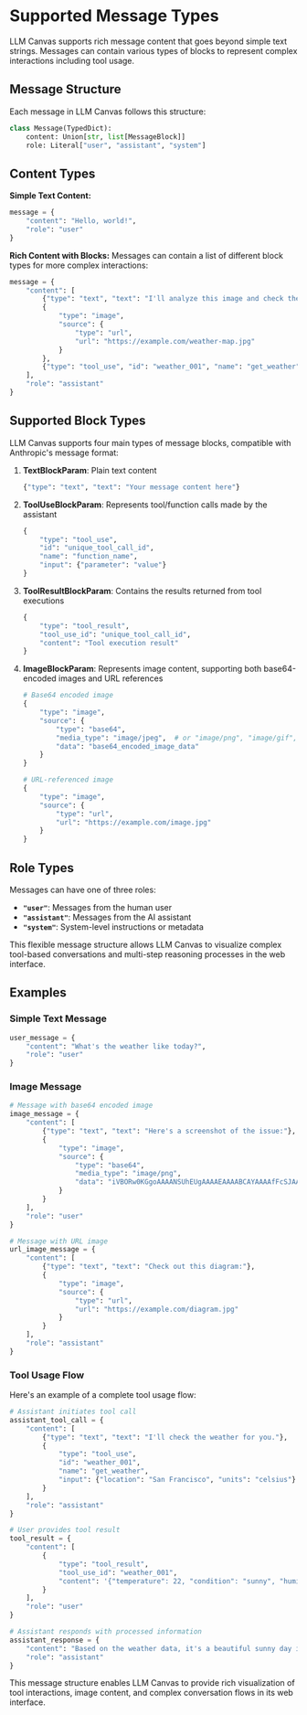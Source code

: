 # Supported Message Types

LLM Canvas supports rich message content that goes beyond simple text strings. Messages can contain various types of blocks to represent complex interactions including tool usage.

## Message Structure

Each message in LLM Canvas follows this structure:

```python
class Message(TypedDict):
    content: Union[str, list[MessageBlock]]
    role: Literal["user", "assistant", "system"]
```

## Content Types

**Simple Text Content:**

```python
message = {
    "content": "Hello, world!",
    "role": "user"
}
```

**Rich Content with Blocks:**
Messages can contain a list of different block types for more complex interactions:

```python
message = {
    "content": [
        {"type": "text", "text": "I'll analyze this image and check the weather for you."},
        {
            "type": "image",
            "source": {
                "type": "url",
                "url": "https://example.com/weather-map.jpg"
            }
        },
        {"type": "tool_use", "id": "weather_001", "name": "get_weather", "input": {"location": "San Francisco"}}
    ],
    "role": "assistant"
}
```

## Supported Block Types

LLM Canvas supports four main types of message blocks, compatible with Anthropic's message format:

1. **TextBlockParam**: Plain text content

   ```python
   {"type": "text", "text": "Your message content here"}
   ```

2. **ToolUseBlockParam**: Represents tool/function calls made by the assistant

   ```python
   {
       "type": "tool_use",
       "id": "unique_tool_call_id",
       "name": "function_name",
       "input": {"parameter": "value"}
   }
   ```

3. **ToolResultBlockParam**: Contains the results returned from tool executions

   ```python
   {
       "type": "tool_result",
       "tool_use_id": "unique_tool_call_id",
       "content": "Tool execution result"
   }
   ```

4. **ImageBlockParam**: Represents image content, supporting both base64-encoded images and URL references

   ```python
   # Base64 encoded image
   {
       "type": "image",
       "source": {
           "type": "base64",
           "media_type": "image/jpeg",  # or "image/png", "image/gif", "image/webp"
           "data": "base64_encoded_image_data"
       }
   }

   # URL-referenced image
   {
       "type": "image",
       "source": {
           "type": "url",
           "url": "https://example.com/image.jpg"
       }
   }
   ```

## Role Types

Messages can have one of three roles:

- **`"user"`**: Messages from the human user
- **`"assistant"`**: Messages from the AI assistant
- **`"system"`**: System-level instructions or metadata

This flexible message structure allows LLM Canvas to visualize complex tool-based conversations and multi-step reasoning processes in the web interface.

## Examples

### Simple Text Message

```python
user_message = {
    "content": "What's the weather like today?",
    "role": "user"
}
```

### Image Message

```python
# Message with base64 encoded image
image_message = {
    "content": [
        {"type": "text", "text": "Here's a screenshot of the issue:"},
        {
            "type": "image",
            "source": {
                "type": "base64",
                "media_type": "image/png",
                "data": "iVBORw0KGgoAAAANSUhEUgAAAAEAAAABCAYAAAAfFcSJAAAADUlEQVR42mP8/5+hHgAHggJ/PchI7wAAAABJRU5ErkJggg=="
            }
        }
    ],
    "role": "user"
}

# Message with URL image
url_image_message = {
    "content": [
        {"type": "text", "text": "Check out this diagram:"},
        {
            "type": "image",
            "source": {
                "type": "url",
                "url": "https://example.com/diagram.jpg"
            }
        }
    ],
    "role": "assistant"
}
```

### Tool Usage Flow

Here's an example of a complete tool usage flow:

```python
# Assistant initiates tool call
assistant_tool_call = {
    "content": [
        {"type": "text", "text": "I'll check the weather for you."},
        {
            "type": "tool_use",
            "id": "weather_001",
            "name": "get_weather",
            "input": {"location": "San Francisco", "units": "celsius"}
        }
    ],
    "role": "assistant"
}

# User provides tool result
tool_result = {
    "content": [
        {
            "type": "tool_result",
            "tool_use_id": "weather_001",
            "content": '{"temperature": 22, "condition": "sunny", "humidity": 65}'
        }
    ],
    "role": "user"
}

# Assistant responds with processed information
assistant_response = {
    "content": "Based on the weather data, it's a beautiful sunny day in San Francisco with a temperature of 22°C and 65% humidity. Perfect for outdoor activities!",
    "role": "assistant"
}
```

This message structure enables LLM Canvas to provide rich visualization of tool interactions, image content, and complex conversation flows in its web interface.
